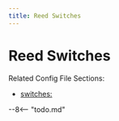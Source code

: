 ```yaml
---
title: Reed Switches
---
```


# Reed Switches


Related Config File Sections:

* [switches:](../../config/switches.md)

--8<-- "todo.md"
